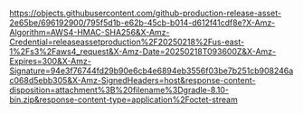 
https://objects.githubusercontent.com/github-production-release-asset-2e65be/696192900/795f5d1b-e62b-45cb-b014-d612f41cdf8e?X-Amz-Algorithm=AWS4-HMAC-SHA256&X-Amz-Credential=releaseassetproduction%2F20250218%2Fus-east-1%2Fs3%2Faws4_request&X-Amz-Date=20250218T093600Z&X-Amz-Expires=300&X-Amz-Signature=94e3f76744fd29b90e6cb4e6894eb3556f03be7b251cb908246ac068d5ebb305&X-Amz-SignedHeaders=host&response-content-disposition=attachment%3B%20filename%3Dgradle-8.10-bin.zip&response-content-type=application%2Foctet-stream
